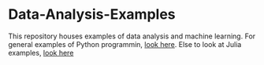 # Data-Analysis-Examples
This repository houses examples of data analysis and machine learning. For general examples of Python programmin, 
[look here](https://github.com/rwclutterbuck/PythonExamples). Else to look at Julia examples, [look here](https://github.com/rwclutterbuck/JuliaExamples)
